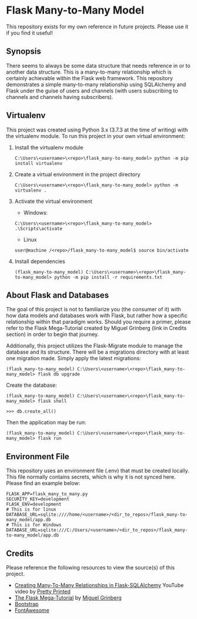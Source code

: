 # Flask Many-to-Many Model
This repository exists for my own reference in future projects.  Please use it if you find it useful!

## Synopsis
There seems to always be some data structure that needs reference in or to another data structure.  This is a many-to-many relationship which is certainly achievable within the Flask web framework.  This repository demonstrates a simple many-to-many relationship using SQLAlchemy and Flask under the guise of users and channels (with users subscribing to channels and channels having subscribers).

## Virtualenv
This project was created using Python 3.x (3.7.3 at the time of writing) with the virtualenv module.  To run this project in your own virtual environment:

1) Install the virtualenv module

    `C:\Users\<username>\<repo>\flask_many-to-many_model> python -m pip install virtualenv`

2) Create a virtual environment in the project directory

    `C:\Users\<username>\<repo>\flask_many-to-many_model> python -m virtualenv .`

3) Activate the virtual environment

    * Windows:

    `C:\Users\<username>\<repo>\flask_many-to-many_model> .\Scripts\activate`

    * Linux

    `user@machine /<repo>/flask_many-to-many_model$ source bin/activate`

4) Install dependencies

    `(flask_many-to-many_model) C:\Users\<username>\<repo>\flask_many-to-many_model> python -m pip install -r requirements.txt`

## About Flask and Databases
The goal of this project is not to familiarize you (the consumer of it) with how data models and databases work with Flask, but rather how a specific relationship within that paradigm works.  Should you require a primer, please refer to the Flask Mega-Tutorial created by Miguel Grinberg (link in Credits section) in order to begin that journey.

Additionally, this project utilizes the Flask-Migrate module to manage the database and its structure.  There will be a migrations directory with at least one migration made. Simply apply the latest migrations:

    (flask_many-to-many_model) C:\Users\<username>\<repo>\flask_many-to-many_model> flask db upgrade

Create the database:

    (flask_many-to-many_model) C:\Users\<username>\<repo>\flask_many-to-many_model> flask shell

    >>> db.create_all()

Then the application may be run:

    (flask_many-to-many_model) C:\Users\<username>\<repo>\flask_many-to-many_model> flask run

## Environment File
This repository uses an environment file (.env) that must be created locally.  This file normally contains secrets, which is why it is not synced here.  Please find an example below:

```
FLASK_APP=flask_many_to_many.py
SECURITY_KEY=development
FLASK_ENV=development
# This is for linux
DATABASE_URL=sqlite:////home/<username>/<dir_to_repos>/flask_many-to-many_model/app.db
# This is for Windows
DATABASE_URL=sqlite:///C:/Users/<username>/<dir_to_repos>/flask_many-to-many_model/app.db
```

## Credits
Please reference the following resources to view the source(s) of this project.

* [Creating Many-To-Many Relationships in Flask-SQLAlchemy](https://youtu.be/OvhoYbjtiKc) YouTube video by [Pretty Printed](https://prettyprinted.com/)
* [The Flask Mega-Tutorial](https://blog.miguelgrinberg.com/post/the-flask-mega-tutorial-part-i-hello-world) by [Miguel Grinberg](https://blog.miguelgrinberg.com/author/Miguel%20Grinberg)
* [Bootstrap](https://getbootstrap.com/)
* [FontAwesome](https://fontawesome.com/start)
